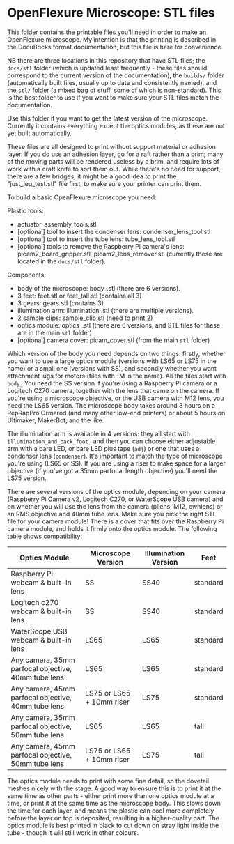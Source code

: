 OpenFlexure Microscope: STL files
=================================

This folder contains the printable files you'll need in order to make an
OpenFlexure microscope.  My intention is that the printing is described in
the DocuBricks format documentation, but this file is here for convenience.

NB there are three locations in this repository that have STL files; the ``docs/stl`` folder (which is updated least frequently - these files should correspond to the current version of the documentation), the ``builds/`` folder (automatically built files, usually up to date and consistently named), and the ``stl/`` folder (a mixed bag of stuff, some of which is non-standard).  This is the best folder to use if you want to make sure your STL files match the documentation.

Use this folder if you want to get the latest version of the microscope.  Currently it contains everything except the optics modules, as these are not yet built automatically.

These files are all designed to print without support material or adhesion layer.  If you do use an adhesion layer, go for a raft rather than a brim; many of the moving parts will be rendered useless by a brim, and require lots of work with a craft knife to sort them out.  While there's no need for support, there are a few bridges; it might be a good idea to print the "just_leg_test.stl" file first, to make sure your printer can print them.

To build a basic OpenFlexure microscope you need:

Plastic tools:
* actuator_assembly_tools.stl
* [optional] tool to insert the condenser lens: condenser_lens_tool.stl
* [optional] tool to insert the tube lens: tube_lens_tool.stl
* [optional] tools to remove the Raspberry Pi camera's lens: picam2_board_gripper.stl, picam2_lens_remover.stl (currently these are located in the ``docs/stl`` folder).

Components:
* body of the microscope: body_<version>.stl (there are 6 versions).
* 3 feet: feet.stl or feet_tall.stl (contains all 3)
* 3 gears: gears.stl (contains 3)
* illumination arm: illumination <version>.stl (there are multiple versions).
* 2 sample clips: sample_clip.stl (need to print 2)
* optics module: optics_<version>.stl (there are 6 versions, and STL files for these are in the main ``stl`` folder)
* [optional] camera cover: picam_cover.stl (from the main ``stl`` folder)

Which version of the body you need depends on two things: firstly, whether you want to use a large optics module (versions with LS65 or LS75 in the name) or a small one (versions with SS), and secondly whether you want attachment lugs for motors (files with -M in the name).  All the files start with `body_`.You need the SS version if you're using a Raspberry Pi camera or a Logitech C270 camera, together with the lens that came on the camera.  If you're using a microscope objective, or the USB camera with M12 lens, you need the LS65 version.  The microscope body takes around 8 hours on a RepRapPro Ormerod (and many other low-end printers) or about 5 hours on Ultimaker, MakerBot, and the like.  

The illumination arm is available in 4 versions: they all start with `illumination_and_back_foot_` and then you can choose either adjustable arm with a bare LED, or bare LED plus tape (`adj`) or one that uses a condenser lens (`condenser`).  It's important to match the type of microscope you're using (LS65 or SS).  If you are using a riser to make space for a larger objective (if you've got a 35mm parfocal length objective) you'll need the LS75 version.

There are several versions of the optics module, depending on your camera (Raspberry Pi Camera v2, Logitech C270, or WaterScope USB camera) and on whether you will use the lens from the camera (pilens, M12, ownlens) or an RMS objective and 40mm tube lens.  Make sure you pick the right STL file for your camera module!  There is a cover that fits over the Raspberry Pi camera module, and holds it firmly onto the optics module.  The following table shows compatibility:

| Optics Module | Microscope Version | Illumination Version | Feet |
|---------------|--------------------|----------------------|------|
| Raspberry Pi webcam & built-in lens | SS | SS40 | standard |
| Logitech c270 webcam & built-in lens | SS | SS40 | standard |
| WaterScope USB webcam & built-in lens | LS65 | LS65 | standard |
| Any camera, 35mm parfocal objective, 40mm tube lens | LS65 | LS65 | standard |
| Any camera, 45mm parfocal objective, 40mm tube lens | LS75 or LS65 + 10mm riser | LS75 | standard |
| Any camera, 35mm parfocal objective, 50mm tube lens | LS65 | LS65 | tall |
| Any camera, 45mm parfocal objective, 50mm tube lens | LS75 or LS65 + 10mm riser | LS75 | tall |

The optics module needs to print with some fine detail, so the dovetail meshes nicely with the stage.  A good way to ensure this is to print it at the same time as other parts - either print more than one optics module at a time, or print it at the same time as the microscope body.  This slows down the time for each layer, and means the plastic can cool more completely before the layer on top is deposited, resulting in a higher-quality part.  The optics module is best printed in black to cut down on stray light inside the tube - though it will still work in other colours.

